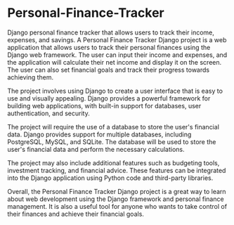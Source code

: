 # Personal-Finance-Tracker
Django personal finance tracker that allows users to track their income, expenses, and savings.
A Personal Finance Tracker Django project is a web application that allows users to track their personal finances using the Django web framework. The user can input their income and expenses, and the application will calculate their net income and display it on the screen. The user can also set financial goals and track their progress towards achieving them.

The project involves using Django to create a user interface that is easy to use and visually appealing. Django provides a powerful framework for building web applications, with built-in support for databases, user authentication, and security.

The project will require the use of a database to store the user's financial data. Django provides support for multiple databases, including PostgreSQL, MySQL, and SQLite. The database will be used to store the user's financial data and perform the necessary calculations.

The project may also include additional features such as budgeting tools, investment tracking, and financial advice. These features can be integrated into the Django application using Python code and third-party libraries.

Overall, the Personal Finance Tracker Django project is a great way to learn about web development using the Django framework and personal finance management. It is also a useful tool for anyone who wants to take control of their finances and achieve their financial goals.
